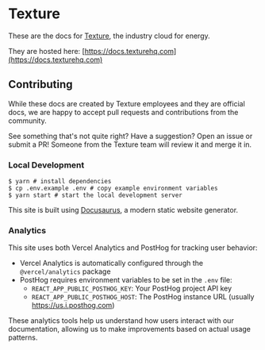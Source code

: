 # Texture

These are the docs for [Texture](https://www.texturehq.com), the industry cloud for energy.

They are hosted here: [https://docs.texturehq.com](https://docs.texturehq.com)

## Contributing

While these docs are created by Texture employees and they are official docs, we are happy to accept pull requests and contributions from the community.

See something that's not quite right? Have a suggestion? Open an issue or submit a PR! Someone from the Texture team will review it and merge it in.

### Local Development

```
$ yarn # install dependencies
$ cp .env.example .env # copy example environment variables
$ yarn start # start the local development server
```

This site is built using [Docusaurus](https://docusaurus.io/), a modern static website generator.

### Analytics

This site uses both Vercel Analytics and PostHog for tracking user behavior:

- Vercel Analytics is automatically configured through the `@vercel/analytics` package
- PostHog requires environment variables to be set in the `.env` file:
  - `REACT_APP_PUBLIC_POSTHOG_KEY`: Your PostHog project API key
  - `REACT_APP_PUBLIC_POSTHOG_HOST`: The PostHog instance URL (usually https://us.i.posthog.com)

These analytics tools help us understand how users interact with our documentation, allowing us to make improvements based on actual usage patterns.
